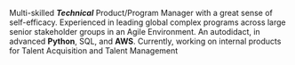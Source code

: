 Multi-skilled _**Technical**_ Product/Program Manager with a great sense of self-efficacy. Experienced in leading global complex programs across large senior stakeholder groups in an Agile Environment. An autodidact, in advanced **Python**, SQL, and **AWS**. Currently, working on internal products for Talent Acquisition and Talent Management
